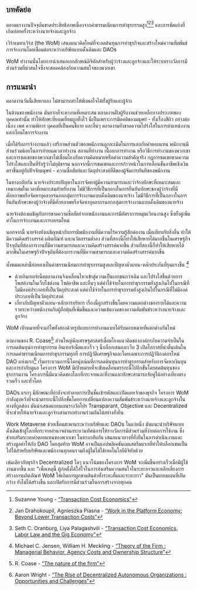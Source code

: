 

## บทคัดย่อ

ตลาดแรงงานปัจจุบันขาดประสิทธิภาพเนื่องจากค่าธรรมเนียมการทำธุรกรรมสูง[^1][^2][^3] และการขัดแย้งที่เกิดบ่อยครั้งระหว่างนายจ้างและลูกจ้าง

เวิร์กเมทาเวิร์ส (the WoM) เสนอแนวคิดใหม่ที่จะลดต้นทุนการทำธุรกิจและสร้างใหม่ความสัมพันธ์การจ้างงานโดยเชื่อมต่อระหว่างบริษัทแบบดั้งเดิมและ DAOs

WoM ทำงานนั้นโดยการนำเสนอเอกลักษณ์ดิจิทัลสำหรับผู้ว่าจ้างและลูกจ้างและให้ระบบรางวัลการมีส่วนร่วมที่น่าสนใจซึ่งจะสอดคล้องกับความสนใจของพวกเขา

## การแนะนำ

ตลาดงานวันนี้เสียหายลง ไม่สามารถทำให้พึงพอใจได้ทั้งผู้รับและผู้จ้าง

ในด้านของพนักงาน มันยากที่จะหางานที่เหมาะสม ตลาดงานฝั่งผู้รับงานช่วยเหลือบางประเภทของบุคคลเท่านั้น ทำให้ทักษะที่ยอดเยี่ยมถูกทิ้งไว้ นี่เป็นเพราะการมีอคติของมนุษย์ - ทั้งเรื่องสีผิว อย่างต่อเนื่อง เพศ ความพิการ บุคคลที่เป็นคนขี้อาย และอื่นๆ ตลาดงานยังขาดความโปร่งใสในการตำแหน่งงานและเงื่อนไขการจ้างงาน

เมื่อได้รับการจ้างงานแล้ว เสรีภาพส่วนตัวของพนักงานถูกละเมิดในการแลกกับค่าตอบแทน พนักงานมีส่วนร่วมน้อยในการกำหนดเวลาทำงาน สถานที่ทำงาน เนื้อหาการทำงาน หรือวิธีการทำงานของพวกเขา และการชดเชยของพวกเขาไม่เชื่อมโยงกับความคิดหมายหรือค่าความสำคัญจริง กฎการชดเชยขาดความโปร่งใสและเป็นที่รับรู้ว่าไม่ยุติธรรม นอกจากนี้การชดเชยและการก้าวหน้าในการเลื่อนขั้นอาชีพเชิงเงินตราขึ้นอยู่กับปัจจัยมนุษย์ - ความซื่อสัตย์และวัตถุประสงค์ที่ดีของผู้จัดการทันทีของพนักงาน

ในทางกลับกัน นายจ้างประสบปัญหาในการจัดหาผู้มีความสามารถและว่าจ้างทักษะที่เหมาะสมและเหมาะสมในเวลาที่เหมาะสมสำหรับงาน ไม่มีวิธีการที่เป็นกลางในการยืนยันทักษะของผู้ว่าจ้างที่มีศักยภาพหรือจัดหาบุคลากรนอกกลุ่มการจ้างงานแบบดั้งเดิมของนายจ้าง ไม่มีวิธีการที่เป็นกลางในการยืนยันทักษะของผู้ว่าจ้างที่มีศักยภาพหรือจัดหาบุคลากรนอกกลุ่มการจ้างงานแบบดั้งเดิมของนายจ้าง

นายจ้างต้องเผชิญกับการขาดความซื่อสัตย์จากพนักงานและการมีอัตราการหมุนเวียนงานสูง ซึ่งทั้งคู่เพิ่มค่าในการจ้างงานและการอบรมใหม่

นอกจากนี้ นายจ้างยังเผชิญหน้ากับการมีพนักงานที่มีความไร้ความรู้สึกต่องาน เมื่อเทียบกับสิ่งอื่น ทำให้มีความคิดสร้างสรรค์ ผลิตภัณฑ์ และนวัตกรรมต่ำลง ส่วนที่สองนี้ก็ทำให้เสียหายได้มากขึ้นในเศรษฐกิจปัจจุบันที่ต้องการงานที่มีความสามารถและความคิดสร้างสรรค์มากขึ้น ส่วนที่สองนี้ก็ทำให้เสียหายได้มากขึ้นในเศรษฐกิจปัจจุบันที่ต้องการงานที่มีความสามารถและความคิดสร้างสรรค์มากขึ้น

ทั้งหมดเหล่านี้ย่อยลงเป็นค่าธรรมเนียมการทำธุรกรรมสูงและปัญหาตัวแทน-หลักประกันที่รุนแรงขึ้น [^4]

- ด้วยอินเทอร์เน็ตตลาดงานจึงเคลื่อนไหวเข้าสู่ความเป็นเอกชนกว่าเดิม และโปร่งใสขึ้นด้วยการโพสต์งานในเว็บไซต์งาน ไซต์อาชีพ และอื่นๆ แต่ค่าใช้จ่ายในการทำธุรกรรมยังสูงเกินไปในกรณีที่ไม่มีองค์ประกอบที่เป็นวัตถุประสงค์ แต่ค่าใช้จ่ายในการทำธุรกรรมยังสูงเกินไปในกรณีที่ไม่มีองค์ประกอบที่เป็นวัตถุประสงค์
- เกี่ยวกับปัญหาตัวแทน-หลักการบริหาร เรื่องนี้ถูกสร้างขึ้นโดยความแตกต่างของรายได้และความรวยระหว่างพนักงานกับผู้ถือหุ้นที่เพิ่มขึ้นและความเข้มงวดของความสัมพันธ์ระหว่างนายจ้างและลูกจ้าง

WoM เป้าหมายที่จะแก้ไขทั้งสองด้วยรูปแบบการทำงานแบบได้รับมอบหมายที่แตกต่างกันใหม่

ตามงานของ R. Coase[^5] ส่วนใหญ่นักเศรษฐศาสตร์เชื่อมโยงแนวคิดขององค์กรกับความจำเป็นในการลดต้นทุนการทำธุรกรรม อินเทอร์เน็ตและเร็ว ๆ นี้บล็อกเชนและเว็บ 3 เปิดโอกาสที่น่าตื่นเต้นในการลดค่าธรรมเนียมการทำธุรกรรมทุกที่ การปฏิวัติเศรษฐกิจและโดยเฉพาะการปฏิวัติองค์กรใหม่ DAO แห่งแรก[^6] เริ่มกระบวนการนี้โดยมุ่งเน้นที่การลดต้นทุนการทำธุรกรรมสำหรับการจัดหาเงินทุนและการกำกับดูแล โครงการ WoM มีเป้าหมายที่จะขับเคลื่อนตรรกะนี้ไปอีกขั้นโดยลดต้นทุนของธุรกรรมงาน โครงการนี้มีแนวคิดของโลกที่กระจายและที่งานและทักษะสามารถจับคู่ได้อย่างเที่ยงตรง รวดเร็ว และทั่วโลก

DAOs แรกๆ มีลักษณะที่กำลังจะทำลายการเป็นชั้นเข้ารหัสและเปิดเผยเจ้าของธุรกิจ โครงการ WoM กำลังมุ่งหวังที่จะนำตรรกะนี้ไปอีกขั้นโดยการเปลี่ยนแปลงความสัมพันธ์ระหว่างนายจ้างและลูกจ้างในทางที่ถูกต้อง มันนำเสนอแบบแผนรางวัลโปร Transparant, Objective และ Decentralized ที่จะช่วยให้นายจ้างและลูกจ้างสามารถทำงานร่วมกันได้อย่างยั่งยืน

Work Metaverse ช่วยเชื่อมสะพานระหว่างบริษัทและ DAOs ในแง่หนึ่ง มันแนะนำบริษัทแบบดั้งเดิมเข้าสู่โลกที่กระจายอำนาจผ่านกระบวนทัศน์การให้รางวัลการมีส่วนร่วมที่ง่ายต่อการใช้งาน ซึ่งช่วยเสริมระบบค่าตอบแทนของพวกเขา ในทางกลับกัน เสนอแนวทางที่ยั่งยืนในการดำเนินงานและสร้างมูลค่าให้กับ DAO โดยสุดท้าย WoM อาจเป็นแอปพลิเคชันเมนสตรีมแรกที่ทำให้บล็อกเชนเป็นไปได้สำหรับบริษัทและพนักงานทุกคนรวมถึงผู้ไม่ได้ใช้เทคโนโลยีดิจิทัลด้วย

เช่นเดียวกับธุรกิจ Decentralized ใดๆ แนวโน้มของโครงการ WoM จะเพิ่มขึ้นอย่างเร็วเมื่อมีผู้ใช้งานมากขึ้น และ "เพื่อเหตุนี้ ผู้ก่อตั้งได้ใส่ใจในการส่งเสริมความสนใจในระยะยาวและหลีกเลี่ยงการสร้างการผลิตภัณฑ์ WoM ให้เกิดการผูกขาดสินค้าทั้งระยะสั้นและระยะยาว" มันเป็นแบบแผนที่เปิดกว้าง ยังไม่ได้สร้างขึ้น และเปิดรับการมีส่วนร่วมในการสร้างจากทุกคน


[^1]: Suzanne Young - [“Transaction Cost Economics”](https://www.academia.edu/24703426/Transaction_Cost_Economics)
[^2]: Jan Drahokoupil, Agnieszka Piasna - [“Work in the Platform Economy: Beyond Lower Transaction Costs”](https://www.intereconomics.eu/contents/year/2017/number/6/article/work-in-the-platform-economy-beyond-lower-transaction-costs.html)
[^3]: Seth C. Oranburg, Liya Palagashvili - [“Transaction Cost Economics, Labor Law and the Gig Economy”](https://dsc.duq.edu/cgi/viewcontent.cgi?article=1115&context=law-faculty-scholarship)
[^4]: Michael C. Jensen, William H. Meckling - [“Theory of the Firm : Managerial Behavior, Agency Costs and Ownership Structure”](https://www.sfu.ca/~wainwrig/Econ400/jensen-meckling.pdf)
[^5]: R. Coase - [“The nature of the firm”](http://econdse.org/wp-content/uploads/2014/09/firm-coase.pdf)
[^6]: Aaron Wright - [“The Rise of Decentralized Autonomous Organizations : Opportunities and Challenges”](https://stanford-jblp.pubpub.org/pub/rise-of-daos/release/1)

